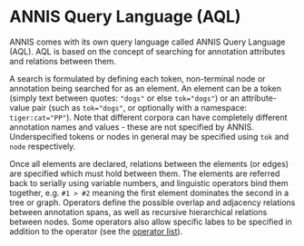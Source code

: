 # ANNIS Query Language (AQL)

ANNIS comes with its own query language called ANNIS Query Language (AQL).
AQL is based on the concept of searching for annotation attributes and relations between them.

A search is formulated by defining each token, non-terminal node or annotation being searched for as an element. An element can be a token (simply text between quotes: `"dogs"` or else `tok="dogs"`) or an attribute-value pair (such as `tok="dogs"`, or optionally with a namespace: `tiger:cat="PP"`). Note that different corpora can have completely different annotation names and values - these are not specified by ANNIS. Underspecified tokens or nodes in general may be specified using `tok` and `node` respectively.

Once all elements are declared, relations between the elements (or edges) are specified which must hold between them. The elements are referred back to serially using variable numbers, and linguistic operators bind them together, e.g. `#1 > #2` meaning the first element dominates the second in a tree or graph. 
Operators define the possible overlap and adjacency relations between annotation spans, as well as recursive hierarchical relations between nodes. Some operators also allow specific labes to be specified in addition to the operator (see the [operator list](operators.html)). 